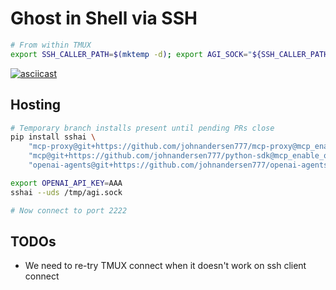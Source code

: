 # Ghost in Shell via SSH

```bash
# From within TMUX
export SSH_CALLER_PATH=$(mktemp -d); export AGI_SOCK="${SSH_CALLER_PATH}/agi.sock"; export INPUT_SOCK="${SSH_CALLER_PATH}/input.sock"; export OUTPUT_SOCK="${SSH_CALLER_PATH}/text-output.sock"; export NDJSON_OUTPUT_SOCK="${SSH_CALLER_PATH}/ndjson-output.sock"; export MCP_REVERSE_PROXY_SOCK="${SSH_CALLER_PATH}/mcp-reverse-proxy.sock"; ssh -NnT -p 2222 -o UserKnownHostsFile=/dev/null -o StrictHostKeyChecking=no -o PasswordAuthentication=no -R /tmux.sock:$(echo $TMUX | sed -e 's/,.*//g') -R "${OUTPUT_SOCK}:${OUTPUT_SOCK}" -R "${NDJSON_OUTPUT_SOCK}:${NDJSON_OUTPUT_SOCK}" -R "${MCP_REVERSE_PROXY_SOCK}:${MCP_REVERSE_PROXY_SOCK}" -R "${INPUT_SOCK}:${INPUT_SOCK}" -L "${AGI_SOCK}:${AGI_SOCK}" user@localhost
```

[![asciicast](https://asciinema.org/a/716531.svg)](https://asciinema.org/a/716531)

## Hosting

```bash
# Temporary branch installs present until pending PRs close
pip install sshai \
    "mcp-proxy@git+https://github.com/johnandersen777/mcp-proxy@mcp_enable_over_unix_socket" \
    "mcp@git+https://github.com/johnandersen777/python-sdk@mcp_enable_over_unix_socket" \
    "openai-agents@git+https://github.com/johnandersen777/openai-agents-python@additional_properties_dict_keys_mcp_enable_over_unix_socket"

export OPENAI_API_KEY=AAA
sshai --uds /tmp/agi.sock

# Now connect to port 2222
```

## TODOs

- We need to re-try TMUX connect when it doesn't work on ssh client connect
